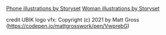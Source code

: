 <a href="https://storyset.com/phone">Phone illustrations by Storyset</a>
<a href="https://storyset.com/woman">Woman illustrations by Storyset</a>

credit UBIK logo vfx: Copyright (c) 2021 by Matt Gross (https://codepen.io/mattgrosswork/pen/VwprebG)
